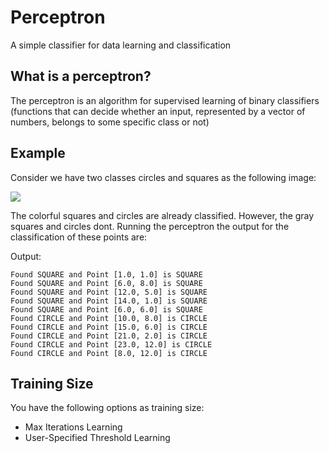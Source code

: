 # Perceptron

A simple classifier for data learning and classification

## What is a perceptron?

The perceptron is an algorithm for supervised learning of binary classifiers (functions that can decide whether an input, represented by a vector of numbers, belongs to some specific class or not)

## Example

Consider we have two classes circles and squares as the following image:

<img src="https://raw.githubusercontent.com/thiagodnf/perceptron/master/src/main/resources/example-01.png"/>

The colorful squares and circles are already classified. However, the gray squares and circles dont. Running the perceptron the output for the classification of these points are:

Output:

```
Found SQUARE and Point [1.0, 1.0] is SQUARE
Found SQUARE and Point [6.0, 8.0] is SQUARE
Found SQUARE and Point [12.0, 5.0] is SQUARE
Found SQUARE and Point [14.0, 1.0] is SQUARE
Found SQUARE and Point [6.0, 6.0] is SQUARE
Found CIRCLE and Point [10.0, 8.0] is CIRCLE
Found CIRCLE and Point [15.0, 6.0] is CIRCLE
Found CIRCLE and Point [21.0, 2.0] is CIRCLE
Found CIRCLE and Point [23.0, 12.0] is CIRCLE
Found CIRCLE and Point [8.0, 12.0] is CIRCLE
```

## Training Size

You have the following options as training size:

- Max Iterations Learning
- User-Specified Threshold Learning
